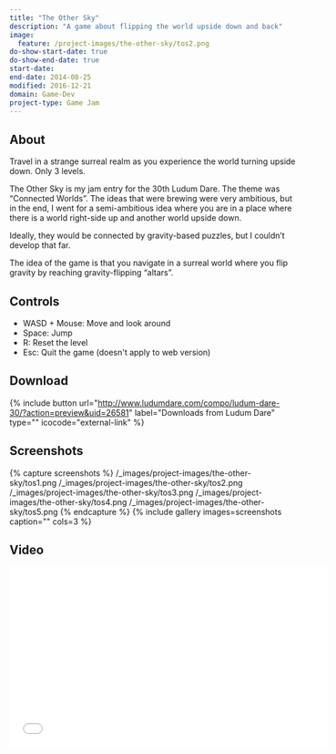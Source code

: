 ```yaml
---
title: "The Other Sky"
description: "A game about flipping the world upside down and back"
image:
  feature: /project-images/the-other-sky/tos2.png
do-show-start-date: true
do-show-end-date: true
start-date:
end-date: 2014-08-25
modified: 2016-12-21
domain: Game-Dev
project-type: Game Jam
---
```


## About

Travel in a strange surreal realm as you experience the world turning upside down. Only 3 levels.

The Other Sky is my jam entry for the 30th Ludum Dare. The theme was “Connected Worlds”. The ideas that were brewing were very ambitious, but in the end, I went for a semi-ambitious idea where you are in a  place where there is a world right-side up and another world upside down.

Ideally, they would be connected by gravity-based puzzles, but I couldn’t develop that far.

The idea of the game is that you navigate in a surreal world where you flip gravity by reaching gravity-flipping “altars”.


## Controls

- WASD + Mouse: Move and look around
- Space: Jump
- R: Reset the level
- Esc: Quit the game (doesn't apply to web version)


## Download

{% include button url="http://www.ludumdare.com/compo/ludum-dare-30/?action=preview&uid=26581" label="Downloads from Ludum Dare" type="" icocode="external-link" %}


## Screenshots

{% capture screenshots %}
	/_images/project-images/the-other-sky/tos1.png
    /_images/project-images/the-other-sky/tos2.png
    /_images/project-images/the-other-sky/tos3.png
    /_images/project-images/the-other-sky/tos4.png
    /_images/project-images/the-other-sky/tos5.png
{% endcapture %}
{% include gallery images=screenshots caption="" cols=3 %}


## Video

<iframe width="560" height="315" src="//www.youtube.com/embed/8jW3InhnpQI" frameborder="0"></iframe>
